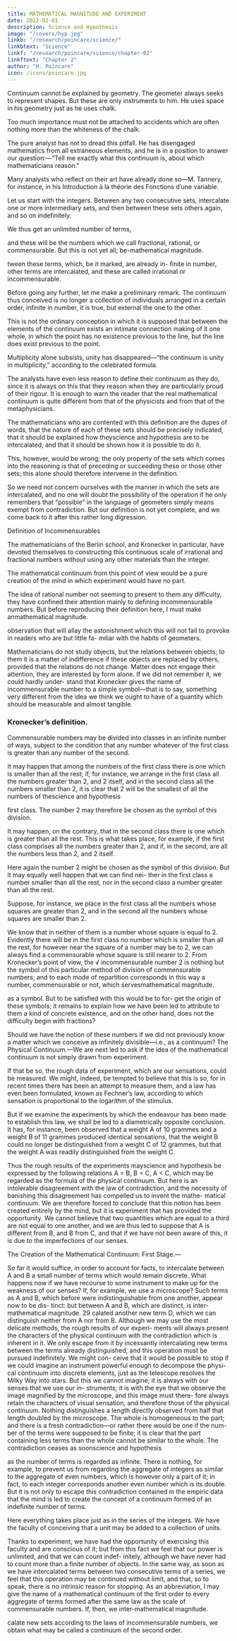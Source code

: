 ```yaml
---
title: MATHEMATICAL MAGNITUDE AND EXPERIMENT
date: 2022-02-01
description: Science and Hypothesis
image: "/covers/hyp.jpg"
linkb: "/research/poincare/science/"
linkbtext: "Science"
linkf: "/research/poincare/science/chapter-02"
linkftext: "Chapter 2"
author: "H. Poincare"
icon: /icons/poincare.jpg
---
```



Continuum cannot be explained by geometry. The geometer always seeks to represent shapes. But these  are only instruments to him. He uses space in his geometry just as he uses chalk.

Too much importance must not be attached to accidents which are often nothing more than the whiteness of the chalk.

The pure analyst has not to dread this pitfall. He has disengaged mathematics from all extraneous elements, and he is in a position to answer our question:—“Tell
me exactly what this continuum is, about which mathematicians reason.” 

Many analysts who reflect on their art have already done so—M. Tannery, for instance, in his Introduction à la théorie des Fonctions d’une variable.

Let us start with the integers. Between any two consecutive sets, intercalate one or more intermediary sets, and then between these sets others again, and so on indefinitely. 

We thus get an unlimited number of terms,

and these will be the numbers which we call fractional,
rational, or commensurable. But this is not yet all; be-mathematical magnitude.

tween these terms, which, be it marked, are already in-
finite in number, other terms are intercalated, and these
are called irrational or incommensurable.

Before going any further, let me make a preliminary remark. The continuum thus conceived is no longer a collection of individuals arranged in a certain order, infinite in number, it is true, but external the one to the other.

This is not the ordinary conception in which it is supposed that between the elements of the continuum exists an intimate connection making of it one whole, in which the point has no existence previous to the line, but the line does exist previous to the point. 

Multiplicity alone subsists, unity has disappeared—“the continuum is unity in multiplicity,” according to the celebrated formula. 

The analysts have even less reason to define their continuum as they do, since it is always on this that they reason when they are particularly proud of their rigour. It is
enough to warn the reader that the real mathematical
continuum is quite different from that of the physicists
and from that of the metaphysicians.

The mathematicians who are contented with this definition are the dupes of words, that the nature of each of these sets should be precisely indicated, that it should be explained how theyscience and hypothesis are to be intercalated, and that it should be shown how it
is possible to do it.

This, however, would be wrong; the only property of the sets which comes into the reasoning
is that of preceding or succeeding these or those other sets; this alone should therefore intervene in the definition. 

So we need not concern ourselves with the manner in which the sets are intercalated, and no one will doubt the possibility of the operation if he only remembers that “possible” in the language of geometers simply means exempt from contradiction. But our definition is not yet complete, and we come back to it after this rather long digression.

Definition of Incommensurables

The mathematicians of the Berlin school, and Kronecker in particular, have devoted themselves to constructing this continuous scale of irrational and fractional numbers without using
any other materials than the integer. 

The mathematical continuum from this point of view would be a pure creation of the mind in which experiment would have no part.

The idea of rational number not seeming to present
to them any difficulty, they have confined their attention
mainly to defining incommensurable numbers. But before reproducing their definition here, I must make anmathematical magnitude.

observation that will allay the astonishment which this
will not fail to provoke in readers who are but little fa-
miliar with the habits of geometers.

Mathematicians do not study objects, but the relations between objects; to them it is a matter of indifference if these objects are replaced by others, provided
that the relations do not change. Matter does not engage
their attention, they are interested by form alone.
If we did not remember it, we could hardly under-
stand that Kronecker gives the name of incommensurable
number to a simple symbol—that is to say, something
very different from the idea we think we ought to have
of a quantity which should be measurable and almost
tangible.

### Kronecker’s definition. 

Commensurable numbers may be divided into classes in an infinite number of ways, subject to the condition that any number whatever of the first class is greater than any number of the second. 

It may happen that among the numbers of the first class there is one which is smaller
than all the rest; if, for instance, we arrange in the first
class all the numbers greater than 2, and 2 itself, and
in the second class all the numbers smaller than 2, it is
clear that 2 will be the smallest of all the numbers of thescience and hypothesis

first class. The number 2 may therefore be chosen as the
symbol of this division.

It may happen, on the contrary, that in the second class there is one which is greater than all the rest. This is what takes place, for example, if the first class comprises
all the numbers greater than 2, and if, in the second, are
all the numbers less than 2, and 2 itself. 

Here again the number 2 might be chosen as the symbol of this division.
But it may equally well happen that we can find nei-
ther in the first class a number smaller than all the rest,
nor in the second class a number greater than all the
rest. 

Suppose, for instance, we place in the first class all the numbers whose squares are greater than 2, and in the second all the numbers whose squares are smaller
than 2. 

We know that in neither of them is a number whose square is equal to 2. Evidently there will be in
the first class no number which is smaller than all the
rest, for however near the square of a number may be
to 2, we can always find a commensurable whose square
is still nearer to 2. From Kronecker’s
point of view, the
√
incommensurable number 2 is nothing but the symbol
of this particular method of division of commensurable
numbers; and to each mode of repartition corresponds in
this way a number, commensurable or not, which servesmathematical magnitude.

as a symbol. But to be satisfied with this would be to for-
get the origin of these symbols; it remains to explain how
we have been led to attribute to them a kind of concrete
existence, and on the other hand, does not the difficulty
begin with fractions? 

Should we have the notion of these numbers if we did not previously know a matter which
we conceive as infinitely divisible—i.e., as a continuum?
The Physical Continuum.—We are next led to ask if
the idea of the mathematical continuum is not simply
drawn from experiment. 

If that be so, the rough data of experiment, which are our sensations, could be measured.
We might, indeed, be tempted to believe that this is so,
for in recent times there has been an attempt to measure them, and a law has even been formulated, known as Fechner’s law, according to which sensation is proportional to the logarithm of the stimulus. 

But if we examine the experiments by which the endeavour has been made to establish this law, we shall be led to a diametrically opposite conclusion. It has, for instance, been observed that
a weight A of 10 grammes and a weight B of 11 grammes
produced identical sensations, that the weight B could no
longer be distinguished from a weight C of 12 grammes,
but that the weight A was readily distinguished from the
weight C. 

Thus the rough results of the experiments mayscience and hypothesis be expressed by the following relations
A = B,
B = C,
A < C,
which may be regarded as the formula of the physical
continuum. But here is an intolerable disagreement with
the law of contradiction, and the necessity of banishing
this disagreement has compelled us to invent the mathe-
matical continuum. We are therefore forced to conclude
that this notion has been created entirely by the mind,
but it is experiment that has provided the opportunity.
We cannot believe that two quantities which are equal to
a third are not equal to one another, and we are thus led
to suppose that A is different from B, and B from C, and
that if we have not been aware of this, it is due to the
imperfections of our senses.

The Creation of the Mathematical Continuum: First Stage.—

So far it would suffice, in order to account for
facts, to intercalate between A and B a small number of
terms which would remain discrete. What happens now
if we have recourse to some instrument to make up for
the weakness of our senses? If, for example, we use a
microscope? Such terms as A and B, which before were
indistinguishable from one another, appear now to be dis-
tinct: but between A and B, which are distinct, is inter-mathematical magnitude.
29
calated another new term D, which we can distinguish
neither from A nor from B. Although we may use the
most delicate methods, the rough results of our experi-
ments will always present the characters of the physical
continuum with the contradiction which is inherent in it.
We only escape from it by incessantly intercalating new
terms between the terms already distinguished, and this
operation must be pursued indefinitely. We might con-
ceive that it would be possible to stop if we could imagine
an instrument powerful enough to decompose the physi-
cal continuum into discrete elements, just as the telescope
resolves the Milky Way into stars. But this we cannot
imagine; it is always with our senses that we use our in-
struments; it is with the eye that we observe the image
magnified by the microscope, and this image must there-
fore always retain the characters of visual sensation, and
therefore those of the physical continuum.
Nothing distinguishes a length directly observed
from half that length doubled by the microscope. The
whole is homogeneous to the part; and there is a fresh
contradiction—or rather there would be one if the num-
ber of the terms were supposed to be finite; it is clear
that the part containing less terms than the whole cannot
be similar to the whole. The contradiction ceases as soonscience and hypothesis

as the number of terms is regarded as infinite. There is
nothing, for example, to prevent us from regarding the
aggregate of integers as similar to the aggregate of even
numbers, which is however only a part of it; in fact, to
each integer corresponds another even number which is
its double. But it is not only to escape this contradiction
contained in the empiric data that the mind is led to
create the concept of a continuum formed of an indefinite
number of terms.

Here everything takes place just as in the series of the
integers. We have the faculty of conceiving that a unit
may be added to a collection of units. 

Thanks to experiment, we have had the opportunity of exercising this
faculty and are conscious of it; but from this fact we feel
that our power is unlimited, and that we can count indef-
initely, although we have never had to count more than a
finite number of objects. In the same way, as soon as we
have intercalated terms between two consecutive terms
of a series, we feel that this operation may be continued
without limit, and that, so to speak, there is no intrinsic
reason for stopping. As an abbreviation, I may give the
name of a mathematical continuum of the first order to
every aggregate of terms formed after the same law as
the scale of commensurable numbers. If, then, we inter-mathematical magnitude.

calate new sets according to the laws of incommensurable
numbers, we obtain what may be called a continuum of
the second order.


